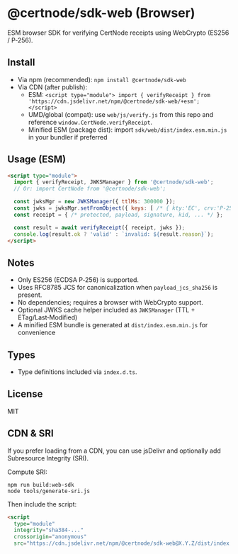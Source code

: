 # @certnode/sdk-web (Browser)

ESM browser SDK for verifying CertNode receipts using WebCrypto (ES256 / P‑256).

## Install

- Via npm (recommended): `npm install @certnode/sdk-web`
- Via CDN (after publish):
  - ESM: `<script type="module"> import { verifyReceipt } from 'https://cdn.jsdelivr.net/npm/@certnode/sdk-web/+esm'; </script>`
  - UMD/global (compat): use `web/js/verify.js` from this repo and reference `window.CertNode.verifyReceipt`.
  - Minified ESM (package dist): import `sdk/web/dist/index.esm.min.js` in your bundler if preferred

## Usage (ESM)

```html
<script type="module">
  import { verifyReceipt, JWKSManager } from '@certnode/sdk-web';
  // Or: import CertNode from '@certnode/sdk-web';

  const jwksMgr = new JWKSManager({ ttlMs: 300000 });
  const jwks = jwksMgr.setFromObject({ keys: [ /* { kty:'EC', crv:'P-256', x:'...', y:'...', kid:'...' } */ ] });
  const receipt = { /* protected, payload, signature, kid, ... */ };

  const result = await verifyReceipt({ receipt, jwks });
  console.log(result.ok ? 'valid' : `invalid: ${result.reason}`);
</script>
```

## Notes

- Only ES256 (ECDSA P‑256) is supported.
- Uses RFC8785 JCS for canonicalization when `payload_jcs_sha256` is present.
- No dependencies; requires a browser with WebCrypto support.
- Optional JWKS cache helper included as `JWKSManager` (TTL + ETag/Last‑Modified)
 - A minified ESM bundle is generated at `dist/index.esm.min.js` for convenience

## Types

- Type definitions included via `index.d.ts`.

## License

MIT

## CDN & SRI

If you prefer loading from a CDN, you can use jsDelivr and optionally add Subresource Integrity (SRI).

Compute SRI:

```
npm run build:web-sdk
node tools/generate-sri.js
```

Then include the script:

```html
<script
  type="module"
  integrity="sha384-..."
  crossorigin="anonymous"
  src="https://cdn.jsdelivr.net/npm/@certnode/sdk-web@X.Y.Z/dist/index.esm.min.js"></script>
```



